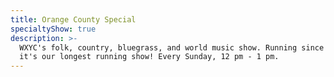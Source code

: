 ```yaml
---
title: Orange County Special
specialtyShow: true
description: >-
  WXYC's folk, country, bluegrass, and world music show. Running since 1977,
  it's our longest running show! Every Sunday, 12 pm - 1 pm.
---
```



